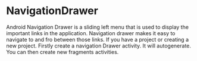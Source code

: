 # NavigationDrawer
Android Navigation Drawer is a sliding left menu that is used to display the important links in the application. Navigation drawer makes it easy to navigate to and fro between those links.
If you have a project or creating a new project.
Firstly create a navigation Drawer activity.
It will autogenerate.
You can then create new fragments activities.

